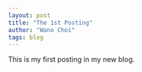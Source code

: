 ```yaml
---
layout: post
title: "The 1st Posting"
author: "Wano Choi"
tags: blog
---
```


This is my first posting in my new blog.
